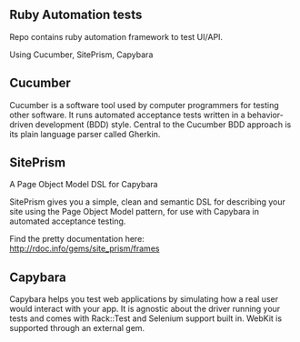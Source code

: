 ## Ruby Automation tests

Repo contains ruby automation framework to test UI/API.

Using Cucumber, SitePrism, Capybara

Cucumber
---------

Cucumber is a software tool used by computer programmers for testing other software. 
It runs automated acceptance tests written in a behavior-driven development (BDD) style. 
Central to the Cucumber BDD approach is its plain language parser called Gherkin.

SitePrism
---------

A Page Object Model DSL for Capybara

SitePrism gives you a simple, clean and semantic DSL for describing your site using the Page Object Model pattern, for use with Capybara in automated acceptance testing.

Find the pretty documentation here: http://rdoc.info/gems/site_prism/frames

Capybara
--------

Capybara helps you test web applications by simulating how a real user would interact with your app. 
It is agnostic about the driver running your tests and comes with Rack::Test and Selenium support built in. 
WebKit is supported through an external gem.
